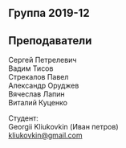## Группа 2019-12

## Преподаватели

Сергей Петрелевич <br>
Вадим Тисов<br>
Стрекалов Павел<br>
Александр Оруджев<br>
Вячеслав Лапин<br>
Виталий Куценко<br>

Студент:<br>
Georgii Kliukovkin (Иван петров)<br>
kliukovkin@gmail.com
